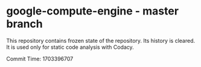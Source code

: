 # google-compute-engine - master branch

This repository contains frozen state of the repository.
Its history is cleared. It is used only for static code
analysis with Codacy.

Commit Time: 1703396707